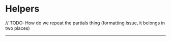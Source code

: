 Helpers
=======

// TODO: How do we repeat the partials thing (formatting issue, it belongs in two places)

* * *
